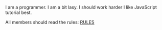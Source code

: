 I am a programmer. I am a bit lasy. I should work harder I like JavaScript tutorial best.

All members should read the rules: [ RULES ](https://github.com/deadlyvipers)
